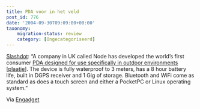 ```yaml
---
title: PDA voor in het veld
post_id: 776
date: '2004-09-30T09:09:00+00:00'
taxonomy:
    migration-status: review
    category: [Ongecategoriseerd]
---
```

[Slashdot](https://web.archive.org/web/20050207105915/http://slashdot.org/article.pl?sid=04/09/28/1340219&tid=100&tid=1): “A company in UK called Node has developed the world’s first consumer [PDA designed for use specifically in outdoor environments](https://web.archive.org/web/20050207105915/http://www.nodeexplore.com/) [[plaatje](https://web.archive.org/web/20050207105915/http://www.weblogsinc.com/common/images/3856521329796276.JPG?0.2795654670668941)]. The device is fully waterproof to 3 meters, has a 8 hour battery life, built in DGPS receiver and 1 Gig of storage. Bluetooth and WiFi come as standard as does a touch screen and either a PocketPC or Linux operating system.”

Via [Engadget](https://web.archive.org/web/20050207105915/http://www.engadget.com/entry/1534298196564954/)